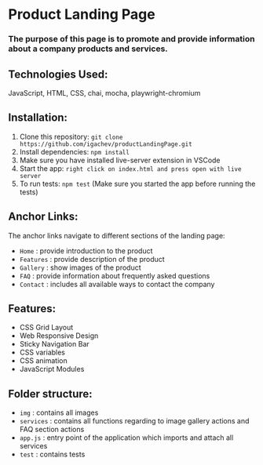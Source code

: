 # Product Landing Page

### The purpose of this page is to promote and provide information about a company products and services.


## Technologies Used:
JavaScript, HTML, CSS, chai, mocha, playwright-chromium


## Installation:
1. Clone this repository: `git clone https://github.com/igachev/productLandingPage.git`
2. Install dependencies: `npm install`
3. Make sure you have installed live-server extension in VSCode
4. Start the app: `right click on index.html and press open with live server`
5. To run tests: `npm test` (Make sure you started the app before running the tests)


## Anchor Links:
The anchor links navigate to different sections of the landing page:
- `Home` : provide introduction to the product
- `Features` : provide description of the product
- `Gallery` : show images of the product
- `FAQ` : provide information about frequently asked questions
- `Contact` : includes all available ways to contact the company


## Features:
- CSS Grid Layout
- Web Responsive Design
- Sticky Navigation Bar
- CSS variables
- CSS animation
- JavaScript Modules


## Folder structure:
- `img` : contains all images
- `services` : contains all functions regarding to image gallery actions and FAQ section actions
- `app.js` : entry point of the application which imports and attach all services
- `test` : contains tests
